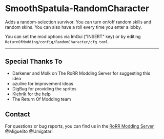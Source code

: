 # SmoothSpatula-RandomCharacter

Adds a random-selection survivor.
You can turn on/off random skills and random skins.
You can also have a roll every time you enter a lobby.

You can set the mod options via ImGui ("INSERT" key) or by editing `ReturnOfModding/config/RandomCharacter/cfg.toml`.

---
  
## Special Thanks To
* Darkener and Molk on The RoRR Modding Server for suggesting this idea
* azuline for improvement ideas
* DigBug for providing the sprites
* [Klehrik](https://github.com/Klehrik) for the help
* The Return Of Modding team


## Contact
For questions or bug reports, you can find us in the [RoRR Modding Server](https://discord.gg/VjS57cszMq) @Miguelito @Umigatari
